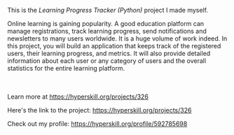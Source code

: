 This is the *Learning Progress Tracker (Python)* project I made myself.


<p>Online learning is gaining popularity. A good education platform can manage registrations, track learning progress, send notifications and newsletters to many users worldwide. It is a huge volume of work indeed. In this project, you will build an application that keeps track of the registered users, their learning progress, and metrics. It will also provide detailed information about each user or any category of users and the overall statistics for the entire learning platform.</p><br/><br/>Learn more at <a href="https://hyperskill.org/projects/326?utm_source=ide&utm_medium=ide&utm_campaign=ide&utm_content=project-card">https://hyperskill.org/projects/326</a>

Here's the link to the project: https://hyperskill.org/projects/326

Check out my profile: https://hyperskill.org/profile/592785698